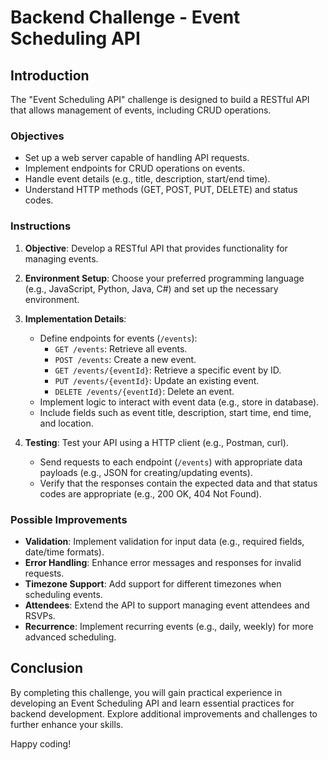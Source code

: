 # Backend Challenge - Event Scheduling API

## Introduction

The "Event Scheduling API" challenge is designed to build a RESTful API that allows management of events, including CRUD operations.

### Objectives

- Set up a web server capable of handling API requests.
- Implement endpoints for CRUD operations on events.
- Handle event details (e.g., title, description, start/end time).
- Understand HTTP methods (GET, POST, PUT, DELETE) and status codes.

### Instructions

1. **Objective**: Develop a RESTful API that provides functionality for managing events.

2. **Environment Setup**: Choose your preferred programming language (e.g., JavaScript, Python, Java, C#) and set up the necessary environment.

3. **Implementation Details**: 
   - Define endpoints for events (`/events`):
     - `GET /events`: Retrieve all events.
     - `POST /events`: Create a new event.
     - `GET /events/{eventId}`: Retrieve a specific event by ID.
     - `PUT /events/{eventId}`: Update an existing event.
     - `DELETE /events/{eventId}`: Delete an event.
   - Implement logic to interact with event data (e.g., store in database).
   - Include fields such as event title, description, start time, end time, and location.

4. **Testing**: Test your API using a HTTP client (e.g., Postman, curl).
   - Send requests to each endpoint (`/events`) with appropriate data payloads (e.g., JSON for creating/updating events).
   - Verify that the responses contain the expected data and that status codes are appropriate (e.g., 200 OK, 404 Not Found).

### Possible Improvements

- **Validation**: Implement validation for input data (e.g., required fields, date/time formats).
- **Error Handling**: Enhance error messages and responses for invalid requests.
- **Timezone Support**: Add support for different timezones when scheduling events.
- **Attendees**: Extend the API to support managing event attendees and RSVPs.
- **Recurrence**: Implement recurring events (e.g., daily, weekly) for more advanced scheduling.

## Conclusion

By completing this challenge, you will gain practical experience in developing an Event Scheduling API and learn essential practices for backend development. Explore additional improvements and challenges to further enhance your skills.

Happy coding!
